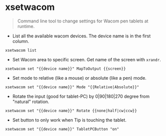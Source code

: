 # xsetwacom

> Command line tool to change settings for Wacom pen tablets at runtime.

- List all the available wacom devices. The device name is in the first column.

`xsetwacom list`

- Set Wacom area to specific screen. Get name of the screen with `xrandr`.

`xsetwacom set "{{device name}}" MapToOutput {{screen}}`

- Set mode to relative (like a mouse) or absolute (like a pen) mode.

`xsetwacom set "{{device name}}" Mode "{{Relative|Absolute}}"`

- Rotate the input (good for tablet-PC) by 0|90|180|270 degree from "natural" rotation.

`xsetwacom set "{{device name}}" Rotate {{none|half|cw|ccw}}`

- Set button to only work when Tip is touching the tablet.

`xsetwacom set "{{device name}}" TabletPCButton "on"`
